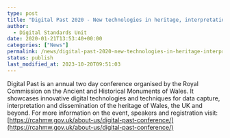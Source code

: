 ```yaml
---
type: post
title: "Digital Past 2020 - New technologies in heritage, interpretation and outreach 12th & 13th February 2020, Aberystwyth"
author: 
  - Digital Standards Unit
date: 2020-01-21T13:53:40+00:00
categories: ["News"]
permalink: /news/digital-past-2020-new-technologies-in-heritage-interpretation-and-outreach-12-13-february-2020-aberystwyth/
status: publish
last_modified_at: 2023-10-20T09:51:03
---
```


Digital Past is an annual two day conference organised by the Royal Commission on the Ancient and Historical Monuments of 
Wales. It showcases innovative digital technologies and techniques for data capture, interpretation and dissemination of 
the heritage of Wales, the UK and beyond. For more information on the event, speakers and registration visit: 
[https://rcahmw.gov.uk/about-us/digital-past-conference/](https://rcahmw.gov.uk/about-us/digital-past-conference/)
